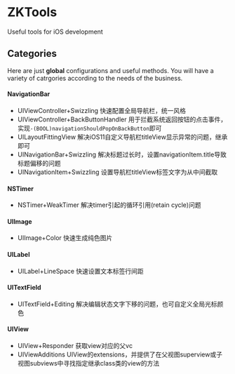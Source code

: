 # ZKTools
Useful tools for iOS development

## Categories
Here are just **global** configurations and useful methods. You will have a variety of catrgories according to the needs of the business.

#### NavigationBar
- UIViewController+Swizzling  快速配置全局导航栏，统一风格
- UIViewController+BackButtonHandler  用于拦截系统返回按钮的点击事件，实现`-(BOOL)navigationShouldPopOnBackButton`即可
- UILayoutFittingView 解决iOS11自定义导航栏titleView显示异常的问题，继承即可
- UINavigationBar+Swizzling 解决标题过长时，设置navigationItem.title导致标题偏移的问题
- UINavigationItem+Swizzling 设置导航栏titleView标签文字为从中间截取

#### NSTimer
- NSTimer+WeakTimer 解决timer引起的循环引用(retain cycle)问题

#### UIImage
- UIImage+Color 快速生成纯色图片

#### UILabel
- UILabel+LineSpace 快速设置文本标签行间距

#### UITextField
- UITextField+Editing 解决编辑状态文字下移的问题，也可自定义全局光标颜色

#### UIView
- UIView+Responder 获取view对应的父vc
- UIViewAdditions UIView的extensions，并提供了在父视图superview或子视图subviews中寻找指定继承class类的view的方法
